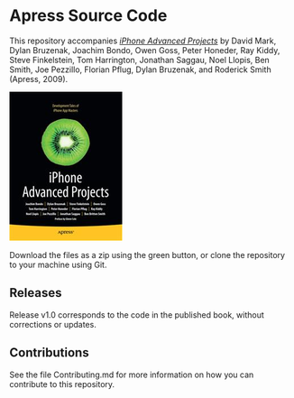 # Apress Source Code

This repository accompanies [*iPhone Advanced Projects*](http://www.apress.com/9781430224037) by David Mark, Dylan Bruzenak, Joachim Bondo, Owen Goss, Peter Honeder, Ray Kiddy, Steve Finkelstein, Tom Harrington, Jonathan Saggau, Noel Llopis, Ben Smith, Joe Pezzillo, Florian Pflug, Dylan  Bruzenak, and Roderick Smith (Apress, 2009).

![Cover image](9781430224037.jpg)

Download the files as a zip using the green button, or clone the repository to your machine using Git.

## Releases

Release v1.0 corresponds to the code in the published book, without corrections or updates.

## Contributions

See the file Contributing.md for more information on how you can contribute to this repository.
